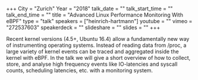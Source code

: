 +++
City = "Zurich"
Year = "2018"
talk_date = ""
talk_start_time = ""
talk_end_time = ""
title = "Advanced Linux Performance Monitoring With eBPF"
type = "talk"
speakers = ["heinrich-hartmann"]
youtube = ""
vimeo = "272537603"
speakerdeck = ""
slideshare = ""
slides = ""
+++

Recent kernel versions (4.5+, Ubuntu 16.4) allow a fundamentally new way of instrumenting
operating systems. Instead of reading data from /proc, a large variety of kernel events
can be traced and aggregated inside the kernel with eBPF. In the talk we will give a short
overview of how to collect, store, and analyse high frequency events like IO-latencies and
syscall counts, scheduling latencies, etc. with a monitoring system.
